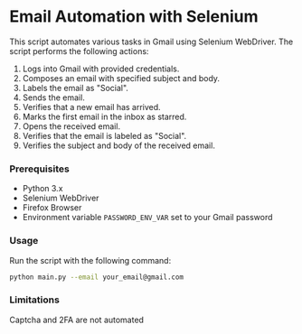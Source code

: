 # Email Automation with Selenium

This script automates various tasks in Gmail using Selenium WebDriver. The script performs the following actions:

1. Logs into Gmail with provided credentials.
2. Composes an email with specified subject and body.
3. Labels the email as "Social".
4. Sends the email.
5. Verifies that a new email has arrived.
6. Marks the first email in the inbox as starred.
7. Opens the received email.
8. Verifies that the email is labeled as "Social".
9. Verifies the subject and body of the received email.

### **Prerequisites**

- Python 3.x
- Selenium WebDriver
- Firefox Browser
- Environment variable `PASSWORD_ENV_VAR` set to your Gmail password

### **Usage**

Run the script with the following command:

```sh
python main.py --email your_email@gmail.com
```

### **Limitations**
Captcha and 2FA are not automated
